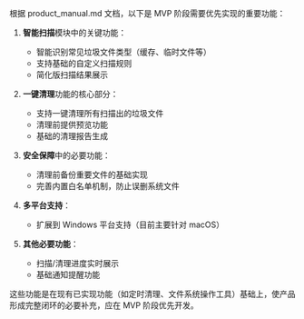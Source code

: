 
根据 product_manual.md 文档，以下是 MVP 阶段需要优先实现的重要功能：

1. **智能扫描**模块中的关键功能：
   - 智能识别常见垃圾文件类型（缓存、临时文件等）
   - 支持基础的自定义扫描规则
   - 简化版扫描结果展示

2. **一键清理**功能的核心部分：
   - 支持一键清理所有扫描出的垃圾文件
   - 清理前提供预览功能
   - 基础的清理报告生成

3. **安全保障**中的必要功能：
   - 清理前备份重要文件的基础实现
   - 完善内置白名单机制，防止误删系统文件

4. **多平台支持**：
   - 扩展到 Windows 平台支持（目前主要针对 macOS）

5. **其他必要功能**：
   - 扫描/清理进度实时展示
   - 基础通知提醒功能

这些功能是在现有已实现功能（如定时清理、文件系统操作工具）基础上，使产品形成完整闭环的必要补充，应在 MVP 阶段优先开发。
